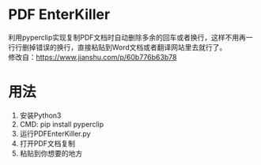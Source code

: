 # PDF EnterKiller
利用pyperclip实现复制PDF文档时自动删除多余的回车或者换行，这样不用再一行行删掉错误的换行，直接粘贴到Word文档或者翻译网站里去就行了。  
修改自：https://www.jianshu.com/p/60b776b63b78
# 用法
1. 安装Python3  
2. CMD: pip install pyperclip
3. 运行PDFEnterKiller.py  
4. 打开PDF文档复制  
5. 粘贴到你想要的地方  
